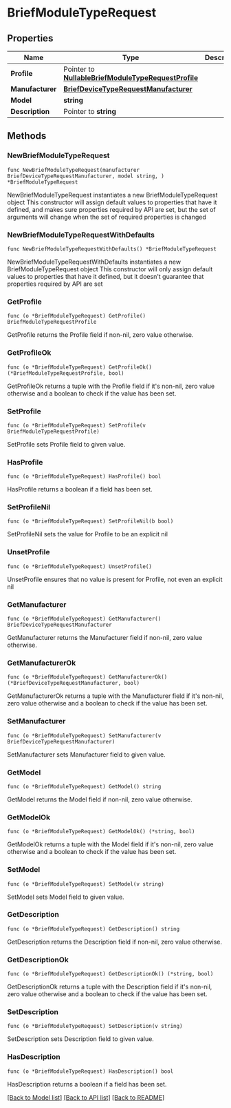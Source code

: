 # BriefModuleTypeRequest

## Properties

Name | Type | Description | Notes
------------ | ------------- | ------------- | -------------
**Profile** | Pointer to [**NullableBriefModuleTypeRequestProfile**](BriefModuleTypeRequestProfile.md) |  | [optional] 
**Manufacturer** | [**BriefDeviceTypeRequestManufacturer**](BriefDeviceTypeRequestManufacturer.md) |  | 
**Model** | **string** |  | 
**Description** | Pointer to **string** |  | [optional] 

## Methods

### NewBriefModuleTypeRequest

`func NewBriefModuleTypeRequest(manufacturer BriefDeviceTypeRequestManufacturer, model string, ) *BriefModuleTypeRequest`

NewBriefModuleTypeRequest instantiates a new BriefModuleTypeRequest object
This constructor will assign default values to properties that have it defined,
and makes sure properties required by API are set, but the set of arguments
will change when the set of required properties is changed

### NewBriefModuleTypeRequestWithDefaults

`func NewBriefModuleTypeRequestWithDefaults() *BriefModuleTypeRequest`

NewBriefModuleTypeRequestWithDefaults instantiates a new BriefModuleTypeRequest object
This constructor will only assign default values to properties that have it defined,
but it doesn't guarantee that properties required by API are set

### GetProfile

`func (o *BriefModuleTypeRequest) GetProfile() BriefModuleTypeRequestProfile`

GetProfile returns the Profile field if non-nil, zero value otherwise.

### GetProfileOk

`func (o *BriefModuleTypeRequest) GetProfileOk() (*BriefModuleTypeRequestProfile, bool)`

GetProfileOk returns a tuple with the Profile field if it's non-nil, zero value otherwise
and a boolean to check if the value has been set.

### SetProfile

`func (o *BriefModuleTypeRequest) SetProfile(v BriefModuleTypeRequestProfile)`

SetProfile sets Profile field to given value.

### HasProfile

`func (o *BriefModuleTypeRequest) HasProfile() bool`

HasProfile returns a boolean if a field has been set.

### SetProfileNil

`func (o *BriefModuleTypeRequest) SetProfileNil(b bool)`

 SetProfileNil sets the value for Profile to be an explicit nil

### UnsetProfile
`func (o *BriefModuleTypeRequest) UnsetProfile()`

UnsetProfile ensures that no value is present for Profile, not even an explicit nil
### GetManufacturer

`func (o *BriefModuleTypeRequest) GetManufacturer() BriefDeviceTypeRequestManufacturer`

GetManufacturer returns the Manufacturer field if non-nil, zero value otherwise.

### GetManufacturerOk

`func (o *BriefModuleTypeRequest) GetManufacturerOk() (*BriefDeviceTypeRequestManufacturer, bool)`

GetManufacturerOk returns a tuple with the Manufacturer field if it's non-nil, zero value otherwise
and a boolean to check if the value has been set.

### SetManufacturer

`func (o *BriefModuleTypeRequest) SetManufacturer(v BriefDeviceTypeRequestManufacturer)`

SetManufacturer sets Manufacturer field to given value.


### GetModel

`func (o *BriefModuleTypeRequest) GetModel() string`

GetModel returns the Model field if non-nil, zero value otherwise.

### GetModelOk

`func (o *BriefModuleTypeRequest) GetModelOk() (*string, bool)`

GetModelOk returns a tuple with the Model field if it's non-nil, zero value otherwise
and a boolean to check if the value has been set.

### SetModel

`func (o *BriefModuleTypeRequest) SetModel(v string)`

SetModel sets Model field to given value.


### GetDescription

`func (o *BriefModuleTypeRequest) GetDescription() string`

GetDescription returns the Description field if non-nil, zero value otherwise.

### GetDescriptionOk

`func (o *BriefModuleTypeRequest) GetDescriptionOk() (*string, bool)`

GetDescriptionOk returns a tuple with the Description field if it's non-nil, zero value otherwise
and a boolean to check if the value has been set.

### SetDescription

`func (o *BriefModuleTypeRequest) SetDescription(v string)`

SetDescription sets Description field to given value.

### HasDescription

`func (o *BriefModuleTypeRequest) HasDescription() bool`

HasDescription returns a boolean if a field has been set.


[[Back to Model list]](../README.md#documentation-for-models) [[Back to API list]](../README.md#documentation-for-api-endpoints) [[Back to README]](../README.md)


